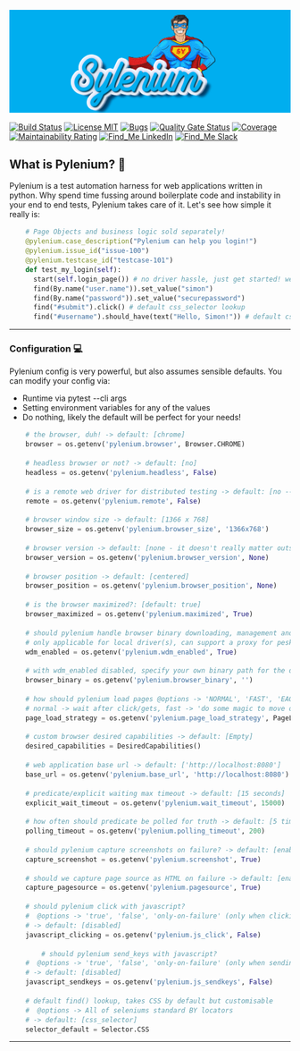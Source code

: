 ![](/.github/.images/sylenium.png)

[![Build Status](https://api.travis-ci.org/symonk/pylenium.svg?branch=master)](https://travis-ci.org/symonk/pylenium)
[![License MIT](https://img.shields.io/badge/License-MIT-brightgreen.svg)](https://github.com/symonk/pylenium/blob/master/LICENSE)
[![Bugs](https://sonarcloud.io/api/project_badges/measure?project=symonk_pylenium&metric=bugs)](https://sonarcloud.io/dashboard?id=symonk_pylenium)
[![Quality Gate Status](https://sonarcloud.io/api/project_badges/measure?project=symonk_pylenium&metric=alert_status)](https://sonarcloud.io/dashboard?id=symonk_pylenium)
[![Coverage](https://sonarcloud.io/api/project_badges/measure?project=symonk_pylenium&metric=coverage)](https://sonarcloud.io/dashboard?id=symonk_pylenium)
[![Maintainability Rating](https://sonarcloud.io/api/project_badges/measure?project=symonk_pylenium&metric=sqale_rating)](https://sonarcloud.io/dashboard?id=symonk_pylenium)
[![Find_Me LinkedIn](https://img.shields.io/badge/Find_Me-LinkedIn-brightgreen.svg)](https://www.linkedin.com/in/simonk09/)
[![Find_Me Slack](https://img.shields.io/badge/Find_Me-Slack-brightgreen.svg)](https://testersio.slack.com)

## What is Pylenium? :flags: 

Pylenium is a test automation harness for web applications written in python. Why spend time fussing around boilerplate code and instability in your end to end tests, Pylenium takes care of it. Let's see how simple it really is:

```python
    # Page Objects and business logic sold separately! 
    @pylenium.case_description("Pylenium can help you login!")
    @pylenium.issue_id("issue-100")
    @pylenium.testcase_id("testcase-101")
    def test_my_login(self):
      start(self.login_page()) # no driver hassle, just get started! we will handle the thread-safe driver for you!
      find(By.name("user.name")).set_value("simon")
      find(By.name("password")).set_value("securepassword")
      find("#submit").click() # default css_selector lookup
      find("#username").should_have(text("Hello, Simon!")) # default css_selector lookup
```

---

### Configuration :computer:
Pylenium config is very powerful, but also assumes sensible defaults.  You can modify your config via:

 - Runtime via pytest --cli args 
 - Setting environment variables for any of the values
 - Do nothing, likely the default will be perfect for your needs!

```python
    # the browser, duh! -> default: [chrome]
    browser = os.getenv('pylenium.browser', Browser.CHROME)  
    
    # headless browser or not? -> default: [no]
    headless = os.getenv('pylenium.headless', False)
    
    # is a remote web driver for distributed testing -> default: [no -- requires a grid]
    remote = os.getenv('pylenium.remote', False) 
    
    # browser window size -> default: [1366 x 768]
    browser_size = os.getenv('pylenium.browser_size', '1366x768')
    
    # browser version -> default: [none - it doesn't really matter outside grid/ie]
    browser_version = os.getenv('pylenium.browser_version', None)
    
    # browser position -> default: [centered]
    browser_position = os.getenv('pylenium.browser_position', None)
    
    # is the browser maximized?: [default: true]
    browser_maximized = os.getenv('pylenium.maximized', True)
    
    # should pylenium handle browser binary downloading, management and caching? no more environment setup for binaries
    # only applicable for local driver(s), can support a proxy for pesky networks -> default: [enabled]
    wdm_enabled = os.getenv('pylenium.wdm_enabled', True)
    
    # with wdm_enabled disabled, specify your own binary path for the driver -> default: [empty] 
    browser_binary = os.getenv('pylenium.browser_binary', '')
    
    # how should pylenium load pages @options -> 'NORMAL', 'FAST', 'EAGER' -> default: [normal]
    # normal -> wait after click/gets, fast -> 'do some magic to move on faster', eager -> 'move on very fast!'
    page_load_strategy = os.getenv('pylenium.page_load_strategy', PageLoadStrategy.NORMAL)  
    
    # custom browser desired capabilities -> default: [Empty]
    desired_capabilities = DesiredCapabilities()
    
    # web application base url -> default: ['http://localhost:8080']
    base_url = os.getenv('pylenium.base_url', 'http://localhost:8080')
    
    # predicate/explicit waiting max timeout -> default: [15 seconds]
    explicit_wait_timeout = os.getenv('pylenium.wait_timeout', 15000)
    
    # how often should predicate be polled for truth -> default: [5 times per second]
    polling_timeout = os.getenv('pylenium.polling_timeout', 200) 
    
    # should pylenium capture screenshots on failure? -> default: [enabled]
    capture_screenshot = os.getenv('pylenium.screenshot', True)
    
    # should we capture page source as HTML on failure -> default: [enabled]
    capture_pagesource = os.getenv('pylenium.pagesource', True) 
    
    # should pylenium click with javascript?
    #  @options -> 'true', 'false', 'only-on-failure' (only when clicking is failing normally)
    # -> default: [disabled]
    javascript_clicking = os.getenv('pylenium.js_click', False)  
    
        # should pylenium send_keys with javascript?
    #  @options -> 'true', 'false', 'only-on-failure' (only when sending keys is failing normally)
    # -> default: [disabled]
    javascript_sendkeys = os.getenv('pylenium.js_sendkeys', False) 
    
    # default find() lookup, takes CSS by default but customisable
    #  @options -> All of seleniums standard BY locators
    # -> default: [css_selector]
    selector_default = Selector.CSS  
```

---

